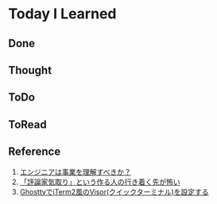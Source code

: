 # Today I Learned

## Done

## Thought

## ToDo

## ToRead

## Reference
1. [エンジニアは事業を理解すべきか？](https://note.com/naro143/n/n551241f51461)
2. [「評論家気取り」という作る人の行き着く先が怖い](https://syu-m-5151.hatenablog.com/entry/2024/12/27/144509)
3. [GhosttyでiTerm2風のVisor(クイックターミナル)を設定する](https://qiita.com/reoring/items/df6d02ed7d6800c4eebe)